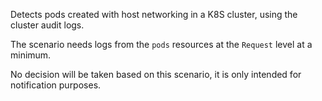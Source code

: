 Detects pods created with host networking in a K8S cluster, using the cluster audit logs.

The scenario needs logs from the `pods` resources at the `Request` level at a minimum.

No decision will be taken based on this scenario, it is only intended for notification purposes.
